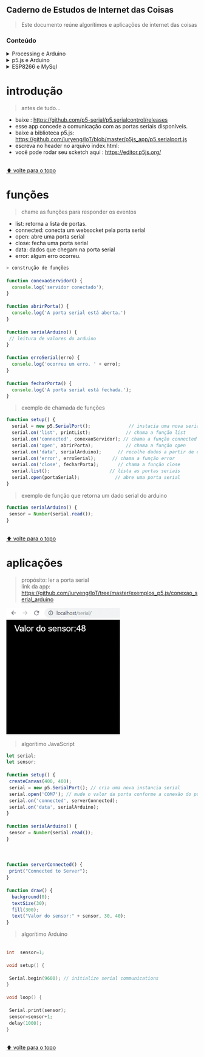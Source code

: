 
## Caderno de Estudos de Internet das Coisas

> Este documento reúne algorítimos e aplicações de internet das coisas


### Conteúdo

<details>
<summary>Processing e Arduino</summary>
 
* [`introdução`](#introdução)



</details>
 
<details>
<summary>p5.js e Arduino</summary>
 
* [`introdução`](#introdução)
* [`funções`](#funções)
* [`aplicações`](#aplicações)


</details>

 
<details>
<summary>ESP8266 e MySql</summary>
 
* [`introdução`](#introdução)
* [`exemplos`](#exemplos)


</details>

# introdução
> antes de tudo...

- baixe : https://github.com/p5-serial/p5.serialcontrol/releases
- esse app concede a comunicação com as portas seriais disponíveis.
- baixe a biblioteca p5.js: https://github.com/iuryeng/IoT/blob/master/p5js_app/p5.serialport.js
- escreva no header no arquivo index.html: <script src="p5.serialport.js"></script>
- você pode rodar seu scketch aqui : https://editor.p5js.org/

<br>[⬆ volte para o topo](#conteúdo)

# funções 
> chame as funções para responder os eventos

- list: retorna a lista de portas.       
- connected: conecta um websocket pela porta serial
- open: abre uma porta serial
- close: fecha uma porta serial
- data: dados que chegam na porta serial
- error: algum erro ocorreu.

```js
> construção de funções

function conexaoServidor() {
  console.log('servidor conectado');
}
 
function abrirPorta() {
  console.log('A porta serial está aberta.')
}
 
function serialArduino() {
 // leitura de valores do arduino
}
 
function erroSerial(erro) {
  console.log('ocorreu um erro. ' + erro);
}
 
function fecharPorta() {
  console.log('A porta serial está fechada.');
}

```

> exemplo de chamada de funções 
```js
function setup() {
  serial = new p5.SerialPort();              // instacia uma nova serial port
  serial.on('list', printList);             // chama a função list
  serial.on('connected', conexaoServidor); // chama a função connected
  serial.on('open', abrirPorta);            // chama a função open
  serial.on('data', serialArduino);      // recolhe dados a partir de eventos na serial
  serial.on('error', erroSerial);      // chama a função error
  serial.on('close', fecharPorta);       // chama a função close 
  serial.list();                      // lista as portas seriais
  serial.open(portaSerial);             // abre uma porta serial
}
```
> exemplo de função que retorna um dado serial do arduino
```js 
function serialArduino() {
 sensor = Number(serial.read());
}
```
<br>[⬆ volte para o topo](#conteúdo)


# aplicações
 
> propósito: ler a porta serial   
> link da app: https://github.com/iuryeng/IoT/tree/master/exemplos_p5.js/conexao_serial_arduino


![](gif_sensor.gif)

>algorítimo JavaScript
```js
let serial;
let sensor;

function setup() {  
 createCanvas(400, 400);
 serial = new p5.SerialPort(); // cria uma nova instancia serial
 serial.open('COM7'); // mude o valor da porta conforme a conexão do porta serial e o arduino
 serial.on('connected', serverConnected);
 serial.on('data', serialArduino);   
}

function serialArduino() {
 sensor = Number(serial.read());
}



function serverConnected() {
 print("Connected to Server");
}

function draw() {
  background(0);
  textSize(30);
  fill(300);
  text("Valor do sensor:" + sensor, 30, 40);
}
```
> algorítimo Arduino
```c

int  sensor=1;

void setup() {

 Serial.begin(9600); // initialize serial communications
}
 
void loop() {

 Serial.print(sensor); 
 sensor=sensor+1;
 delay(1000);                                            
}
```
</details>

<br>[⬆ volte para o topo](#conteúdo)
